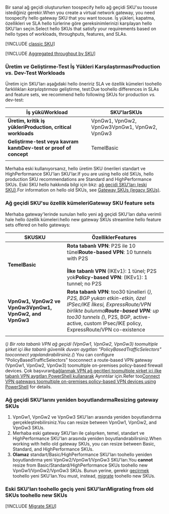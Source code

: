 <span data-ttu-id="cab8d-101">Bir sanal ağ geçidi oluştururken toospecify hello ağ geçidi SKU'su toouse istediğiniz gerekir.</span><span class="sxs-lookup"><span data-stu-id="cab8d-101">When you create a virtual network gateway, you need toospecify hello gateway SKU that you want toouse.</span></span> <span data-ttu-id="cab8d-102">İş yükleri, kapatma, özellikleri ve SLA hello türlerine göre gereksinimlerinizi karşılayan hello SKU'ları seçin.</span><span class="sxs-lookup"><span data-stu-id="cab8d-102">Select hello SKUs that satisfy your requirements based on hello types of workloads, throughputs, features, and SLAs.</span></span>

[!INCLUDE [classic SKU](./vpn-gateway-classic-sku-support-include.md)]

[!INCLUDE [Aggregated throughput by SKU](./vpn-gateway-table-gwtype-aggtput-include.md)]

###  <span data-ttu-id="cab8d-103"><a name="workloads"></a>Üretim *ve* Geliştirme-Test İş Yükleri Karşılaştırması</span><span class="sxs-lookup"><span data-stu-id="cab8d-103"><a name="workloads"></a>Production *vs.* Dev-Test Workloads</span></span>

<span data-ttu-id="cab8d-104">Üretim için SKU'ları aşağıdaki hello öneririz SLA ve özellik kümeleri toohello farklılıkları *karşılaştırması* geliştirme, test:</span><span class="sxs-lookup"><span data-stu-id="cab8d-104">Due toohello differences in SLAs and feature sets, we recommend hello following SKUs for production *vs.* dev-test:</span></span>

| <span data-ttu-id="cab8d-105">**İş yükü**</span><span class="sxs-lookup"><span data-stu-id="cab8d-105">**Workload**</span></span>                       | <span data-ttu-id="cab8d-106">**SKU'lar**</span><span class="sxs-lookup"><span data-stu-id="cab8d-106">**SKUs**</span></span>               |
| ---                                | ---                    |
| <span data-ttu-id="cab8d-107">**Üretim, kritik iş yükleri**</span><span class="sxs-lookup"><span data-stu-id="cab8d-107">**Production, critical workloads**</span></span> | <span data-ttu-id="cab8d-108">VpnGw1, VpnGw2, VpnGw3</span><span class="sxs-lookup"><span data-stu-id="cab8d-108">VpnGw1, VpnGw2, VpnGw3</span></span> |
| <span data-ttu-id="cab8d-109">**Geliştirme-test veya kavram kanıtı**</span><span class="sxs-lookup"><span data-stu-id="cab8d-109">**Dev-test or proof of concept**</span></span>   | <span data-ttu-id="cab8d-110">Temel</span><span class="sxs-lookup"><span data-stu-id="cab8d-110">Basic</span></span>                  |
|                                    |                        |

<span data-ttu-id="cab8d-111">Merhaba eski kullanıyorsanız, hello üretim SKU önerileri standart ve HighPerformance SKU'ları SKU'lar.</span><span class="sxs-lookup"><span data-stu-id="cab8d-111">If you are using hello old SKUs, hello production SKU recommendations are Standard and HighPerformance SKUs.</span></span> <span data-ttu-id="cab8d-112">Eski SKU hello hakkında bilgi için bkz: [ağ geçidi SKU'ları (eski SKU)](../articles/vpn-gateway/vpn-gateway-about-skus-legacy.md).</span><span class="sxs-lookup"><span data-stu-id="cab8d-112">For information on hello old SKUs, see [Gateway SKUs (legacy SKUs)](../articles/vpn-gateway/vpn-gateway-about-skus-legacy.md).</span></span>

###  <span data-ttu-id="cab8d-113"><a name="feature"></a>Ağ geçidi SKU'su özellik kümeleri</span><span class="sxs-lookup"><span data-stu-id="cab8d-113"><a name="feature"></a>Gateway SKU feature sets</span></span>

<span data-ttu-id="cab8d-114">Merhaba gateway'lerinde sunulan hello yeni ağ geçidi SKU'ları daha verimli hale hello özellik kümeleri:</span><span class="sxs-lookup"><span data-stu-id="cab8d-114">hello new gateway SKUs streamline hello feature sets offered on hello gateways:</span></span>

| <span data-ttu-id="cab8d-115">**SKU**</span><span class="sxs-lookup"><span data-stu-id="cab8d-115">**SKU**</span></span>| <span data-ttu-id="cab8d-116">**Özellikler**</span><span class="sxs-lookup"><span data-stu-id="cab8d-116">**Features**</span></span>|
| ---    | ---         |
|<span data-ttu-id="cab8d-117">**Temel**</span><span class="sxs-lookup"><span data-stu-id="cab8d-117">**Basic**</span></span>   | <span data-ttu-id="cab8d-118">**Rota tabanlı VPN**: P2S ile 10 tünel</span><span class="sxs-lookup"><span data-stu-id="cab8d-118">**Route-based VPN**: 10 tunnels with P2S</span></span><br><br><span data-ttu-id="cab8d-119">**İlke tabanlı VPN** (IKEv1): 1 tünel; P2S yok</span><span class="sxs-lookup"><span data-stu-id="cab8d-119">**Policy-based VPN**: (IKEv1): 1 tunnel; no P2S</span></span>|
| <span data-ttu-id="cab8d-120">**VpnGw1, VpnGw2 ve VpnGw3**</span><span class="sxs-lookup"><span data-stu-id="cab8d-120">**VpnGw1, VpnGw2, and VpnGw3**</span></span> | <span data-ttu-id="cab8d-121">**Rota tabanlı VPN**: too30 tünelleri (*), P2S, BGP yukarı etkin-etkin, özel IPSec/IKE İlkesi, ExpressRoute/VPN birlikte bulunma</span><span class="sxs-lookup"><span data-stu-id="cab8d-121">**Route-based VPN**: up too30 tunnels (*), P2S, BGP, active-active, custom IPsec/IKE policy, ExpressRoute/VPN co-existence</span></span> |
|        |             |

<span data-ttu-id="cab8d-122">(*) Bir rota tabanlı VPN ağ geçidi (VpnGw1, VpnGw2, VpnGw3) toomultiple şirket içi ilke tabanlı güvenlik duvarı aygıtları "PolicyBasedTrafficSelectors" tooconnect yapılandırabilirsiniz.</span><span class="sxs-lookup"><span data-stu-id="cab8d-122">(*) You can configure "PolicyBasedTrafficSelectors" tooconnect a route-based VPN gateway (VpnGw1, VpnGw2, VpnGw3) toomultiple on-premises policy-based firewall devices.</span></span> <span data-ttu-id="cab8d-123">Çok başvuran[bağlanmak VPN ağ geçitleri toomultiple şirket içi ilke tabanlı VPN aygıtları PowerShell kullanarak](../articles/vpn-gateway/vpn-gateway-connect-multiple-policybased-rm-ps.md) Ayrıntılar için.</span><span class="sxs-lookup"><span data-stu-id="cab8d-123">Refer too[Connect VPN gateways toomultiple on-premises policy-based VPN devices using PowerShell](../articles/vpn-gateway/vpn-gateway-connect-multiple-policybased-rm-ps.md) for details.</span></span>

###  <span data-ttu-id="cab8d-124"><a name="resize"></a>Ağ geçidi SKU'larını yeniden boyutlandırma</span><span class="sxs-lookup"><span data-stu-id="cab8d-124"><a name="resize"></a>Resizing gateway SKUs</span></span>

1. <span data-ttu-id="cab8d-125">VpnGw1, VpnGw2 ve VpnGw3 SKU'ları arasında yeniden boyutlandırma gerçekleştirebilirsiniz.</span><span class="sxs-lookup"><span data-stu-id="cab8d-125">You can resize between VpnGw1, VpnGw2, and VpnGw3 SKUs.</span></span>
2. <span data-ttu-id="cab8d-126">Merhaba eski gateway SKU'ları ile çalışırken, temel, standart ve HighPerformance SKU'ları arasında yeniden boyutlandırabilirsiniz.</span><span class="sxs-lookup"><span data-stu-id="cab8d-126">When working with hello old gateway SKUs, you can resize between Basic, Standard, and HighPerformance SKUs.</span></span>
2. <span data-ttu-id="cab8d-127">**Olamaz** standart/Basic/HighPerformance SKU'ları toohello yeniden boyutlandırma yeni VpnGw2/VpnGw1/VpnGw3 SKU'ları.</span><span class="sxs-lookup"><span data-stu-id="cab8d-127">You **cannot** resize from Basic/Standard/HighPerformance SKUs toohello new VpnGw1/VpnGw2/VpnGw3 SKUs.</span></span> <span data-ttu-id="cab8d-128">Bunun yerine, gerekir [geçirmek](#migrate) toohello yeni SKU'ları.</span><span class="sxs-lookup"><span data-stu-id="cab8d-128">You must, instead, [migrate](#migrate) toohello new SKUs.</span></span>

###  <span data-ttu-id="cab8d-129"><a name="migrate"></a>Eski SKU'ları toohello geçiş yeni SKU'ları</span><span class="sxs-lookup"><span data-stu-id="cab8d-129"><a name="migrate"></a>Migrating from old SKUs toohello new SKUs</span></span>

[!INCLUDE [Migrate SKU](./vpn-gateway-migrate-legacy-sku-include.md)]
